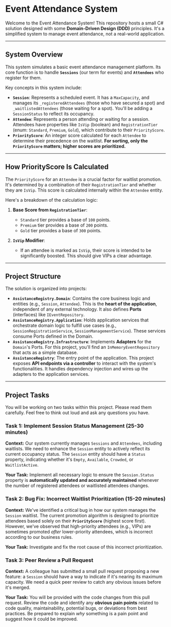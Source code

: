 # Event Attendance System

Welcome to the Event Attendance System! This repository hosts a small C# solution designed with some **Domain-Driven Design (DDD)** principles. It's a simplified system to manage event attendance, not a real-world application.

---

## System Overview

This system simulates a basic event attendance management platform. Its core function is to handle **`Sessions`** (our term for events) and **`Attendees`** who register for them.

Key concepts in this system include:

* **`Session`**: Represents a scheduled event. It has a `MaxCapacity`, and manages its `_registeredAttendees` (those who have secured a spot) and `_waitlistedAttendees` (those waiting for a spot). You'll be adding a `SessionStatus` to reflect its occupancy.
* **`Attendee`**: Represents a person attending or waiting for a session. Attendees have properties like `IsVip` (boolean) and `RegistrationTier` (enum: `Standard`, `Premium`, `Gold`), which contribute to their `PriorityScore`.
* **`PriorityScore`**: An integer score calculated for each `Attendee` to determine their precedence on the waitlist. **For sorting, only the `PriorityScore` matters; higher scores are prioritized.**

---

## How PriorityScore Is Calculated

The `PriorityScore` for an `Attendee` is a crucial factor for waitlist promotion. It's determined by a combination of their `RegistrationTier` and whether they are `IsVip`. This score is calculated internally within the `Attendee` entity.

Here's a breakdown of the calculation logic:

1.  **Base Score from `RegistrationTier`**:
    * `Standard` tier provides a base of `100` points.
    * `Premium` tier provides a base of `200` points.
    * `Gold` tier provides a base of `300` points.

2.  **`IsVip` Modifier**:
    * If an attendee is marked as `IsVip`, their score is intended to be significantly boosted. This should give VIPs a clear advantage.

---

## Project Structure

The solution is organized into projects:

* **`AssistanceRegistry.Domain`**: Contains the core business logic and entities (e.g., `Session`, `Attendee`). This is the **heart of the application**, independent of any external technology. It also defines **Ports** (interfaces) like `IEventRepository`.
* **`AssistanceRegistry.Application`**: Holds application services that orchestrate domain logic to fulfill use cases (e.g., `SessionRegistrationService`, `SessionManagementService`). These services consume Ports defined in the Domain.
* **`AssistanceRegistry.Infrastructure`**: Implements **Adapters** for the `Domain`'s Ports. For this project, you'll find an `InMemoryEventRepository` that acts as a simple database.
* **`AssistanceRegistry`**: The entry point of the application. This project exposes **API endpoints via a controller** to interact with the system's functionalities. It handles dependency injection and wires up the adapters to the application services.

---

## Project Tasks

You will be working on two tasks within this project. Please read them carefully. Feel free to think out loud and ask any questions you have.

### Task 1: Implement Session Status Management (25-30 minutes)

**Context:**
Our system currently manages `Sessions` and `Attendees`, including waitlists. We need to enhance the `Session` entity to actively reflect its current occupancy status. The `Session` entity should have a `Status` property, indicating whether it's `Empty`, `Available`, `Crowded`, or `WaitlistActive`.

**Your Task:**
Implement all necessary logic to ensure the `Session.Status` property is **automatically updated and accurately maintained** whenever the number of registered attendees or waitlisted attendees changes.

### Task 2: Bug Fix: Incorrect Waitlist Prioritization (15-20 minutes)

**Context:**
We've identified a critical bug in how our system manages the `Session` waitlist. The current promotion algorithm is designed to prioritize attendees based solely on their **`PriorityScore`** (highest score first). However, we've observed that high-priority attendees (e.g., VIPs) are sometimes promoted *after* lower-priority attendees, which is incorrect according to our business rules.

**Your Task:**
Investigate and fix the root cause of this incorrect prioritization.

### Task 3: Peer Review a Pull Request

**Context:**
A colleague has submitted a small pull request proposing a new feature: a `Session` should have a way to indicate if it's nearing its maximum capacity. We need a quick peer review to catch any obvious issues before it's merged.

**Your Task:**
You will be provided with the code changes from this pull request. Review the code and identify any **obvious pain points** related to code quality, maintainability, potential bugs, or deviations from best practices. Be prepared to explain *why* something is a pain point and suggest how it could be improved.
